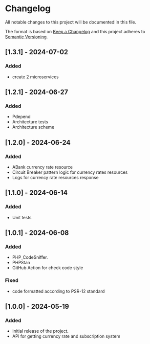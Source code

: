 # Changelog

All notable changes to this project will be documented in this file.

The format is based on [Keep a Changelog](https://keepachangelog.com/en/1.0.0/)
and this project adheres to [Semantic Versioning](https://semver.org/spec/v2.0.0.html).

## [1.3.1] - 2024-07-02

### Added
- create 2 microservices

## [1.2.1] - 2024-06-27

### Added
- Pdepend
- Architecture tests
- Architecture scheme

## [1.2.0] - 2024-06-24

### Added
- ABank currency rate resource
- Circuit Breaker pattern logic for currency rates resources
- Logs for currency rate resources response

## [1.1.0] - 2024-06-14

### Added
- Unit tests

## [1.0.1] - 2024-06-08

### Added
- PHP_CodeSniffer.
- PHPStan
- GitHub Action for check code style

### Fixed
- code formatted according to PSR-12 standard

## [1.0.0] - 2024-05-19

### Added
- Initial release of the project.
- API for getting currency rate and subscription system

